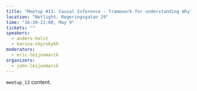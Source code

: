```yaml
---
title: "Meetup #13: Causal Inference - framework for understanding Why"
location: "Netlight, Regeringsgatan 29"
time: "16:30-21:00, May 9"
tickets: ""
speakers:
  - anders-holst
  - karina-shyrokykh
moderators:
  - eric-leijonmarck
organizers:
  - john-leijonmarck 
---
```

`meetup_13` content.
